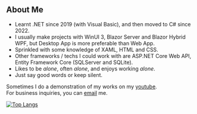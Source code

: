 ## About Me
- Learnt .NET since 2019 (with Visual Basic), and then moved to C# since 2022.
- I usually make projects with WinUI 3, Blazor Server and Blazor Hybrid WPF, but Desktop App is more preferable than Web App.
- Sprinkled with some knowledge of XAML, HTML and CSS.
- Other frameworks / techs I could work with are ASP.NET Core Web API, Entity Framework Core (SQLServer and SQLite).
- Likes to be _alone_, often _alone_, and enjoys working _alone_.
- Just say good words or keep silent.

Sometimes I do a demonstration of my works on my [youtube](https://www.youtube.com/@rlvy).  
For business inquiries, you can [email](mailto:sujudihanif36@gmail.com) me.

[![Top Langs](https://github-readme-stats.vercel.app/api/top-langs/?username=verchinderlichtzer&layout=compact)](https://github.com/verchinderlichtzer/github-readme-stats)
